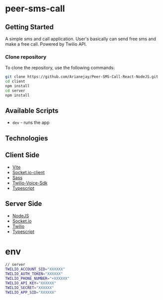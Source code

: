 # peer-sms-call

## Getting Started

A simple sms and call application. User's basically can send free sms and make a free call. Powered by Twilio API.

### Clone repository

To clone the repository, use the following commands:

```sh
git clone https://github.com/Arianejay/Peer-SMS-Call-React-NodeJS.git
cd client
npm install
cd server
npm install
```

## Available Scripts

-   `dev` - runs the app

## Technologies
## Client Side

-   [Vite][Vite]
-   [Socket.io-client][Socket.io-client]
-   [Sass][Sass]
-   [Twilio-Voice-Sdk][Twilio-Voice-Sdk]
-   [Typescript][Typescript]

## Server Side

-   [NodeJS][NodeJS]
-   [Socket.io][Socket.io]
-   [Twilio][Twilio]
-   [Typescript][Typescript]

# env

```sh
// server
TWILIO_ACCOUNT_SID="XXXXXX"
TWILIO_AUTH_TOKEN="XXXXXX"
TWILIO_PHONE_NUMBER="+XXXXXX"
TWILIO_API_KEY="XXXXXX"
TWILIO_SECRET="XXXXXX"
TWILIO_APP_SID="XXXXXX"
```

[Vite]: https://vitejs.dev/
[Sass]: https://sass-lang.com/
[Twilio-Voice-Sdk]: https://www.npmjs.com/package/@twilio/voice-sdk
[Twilio]: https://www.npmjs.com/package/twilio
[NodeJS]: https://nodejs.org/en/
[socket.io]: https://www.npmjs.com/package/socket.io
[socket.io-client]: https://www.npmjs.com/package/socket.io-client
[Typescript]: https://www.typescriptlang.org/

